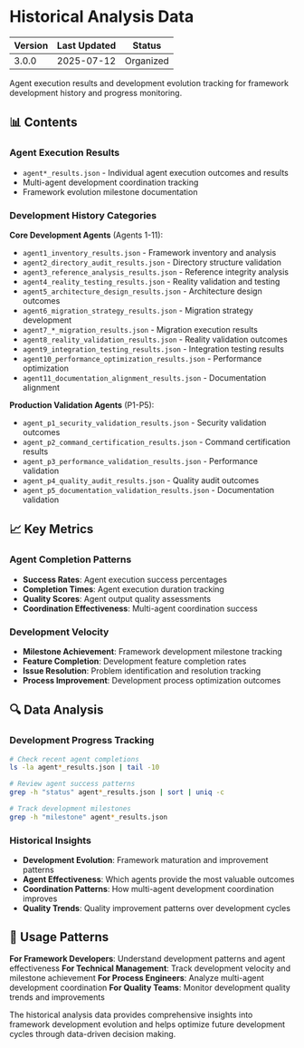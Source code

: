 # Historical Analysis Data

| Version | Last Updated | Status |
|---------|-------------|--------|
| 3.0.0   | 2025-07-12  | Organized |

Agent execution results and development evolution tracking for framework development history and progress monitoring.

## 📊 Contents

### Agent Execution Results
- `agent*_results.json` - Individual agent execution outcomes and results
- Multi-agent development coordination tracking
- Framework evolution milestone documentation

### Development History Categories

**Core Development Agents** (Agents 1-11):
- `agent1_inventory_results.json` - Framework inventory and analysis
- `agent2_directory_audit_results.json` - Directory structure validation
- `agent3_reference_analysis_results.json` - Reference integrity analysis
- `agent4_reality_testing_results.json` - Reality validation and testing
- `agent5_architecture_design_results.json` - Architecture design outcomes
- `agent6_migration_strategy_results.json` - Migration strategy development
- `agent7_*_migration_results.json` - Migration execution results
- `agent8_reality_validation_results.json` - Reality validation outcomes
- `agent9_integration_testing_results.json` - Integration testing results
- `agent10_performance_optimization_results.json` - Performance optimization
- `agent11_documentation_alignment_results.json` - Documentation alignment

**Production Validation Agents** (P1-P5):
- `agent_p1_security_validation_results.json` - Security validation outcomes
- `agent_p2_command_certification_results.json` - Command certification results
- `agent_p3_performance_validation_results.json` - Performance validation
- `agent_p4_quality_audit_results.json` - Quality audit outcomes
- `agent_p5_documentation_validation_results.json` - Documentation validation

## 📈 Key Metrics

### Agent Completion Patterns
- **Success Rates**: Agent execution success percentages
- **Completion Times**: Agent execution duration tracking
- **Quality Scores**: Agent output quality assessments
- **Coordination Effectiveness**: Multi-agent coordination success

### Development Velocity
- **Milestone Achievement**: Framework development milestone tracking
- **Feature Completion**: Development feature completion rates
- **Issue Resolution**: Problem identification and resolution tracking
- **Process Improvement**: Development process optimization outcomes

## 🔍 Data Analysis

### Development Progress Tracking
```bash
# Check recent agent completions
ls -la agent*_results.json | tail -10

# Review agent success patterns
grep -h "status" agent*_results.json | sort | uniq -c

# Track development milestones
grep -h "milestone" agent*_results.json
```

### Historical Insights
- **Development Evolution**: Framework maturation and improvement patterns
- **Agent Effectiveness**: Which agents provide the most valuable outcomes
- **Coordination Patterns**: How multi-agent development coordination improves
- **Quality Trends**: Quality improvement patterns over development cycles

## 🎯 Usage Patterns

**For Framework Developers**: Understand development patterns and agent effectiveness
**For Technical Management**: Track development velocity and milestone achievement
**For Process Engineers**: Analyze multi-agent development coordination
**For Quality Teams**: Monitor development quality trends and improvements

The historical analysis data provides comprehensive insights into framework development evolution and helps optimize future development cycles through data-driven decision making.